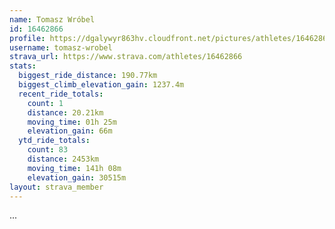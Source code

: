 ```yaml
---
name: Tomasz Wróbel
id: 16462866
profile: https://dgalywyr863hv.cloudfront.net/pictures/athletes/16462866/10169785/1/large.jpg
username: tomasz-wrobel
strava_url: https://www.strava.com/athletes/16462866
stats:
  biggest_ride_distance: 190.77km
  biggest_climb_elevation_gain: 1237.4m
  recent_ride_totals:
    count: 1
    distance: 20.21km
    moving_time: 01h 25m
    elevation_gain: 66m
  ytd_ride_totals:
    count: 83
    distance: 2453km
    moving_time: 141h 08m
    elevation_gain: 30515m
layout: strava_member
--- 
```

...
